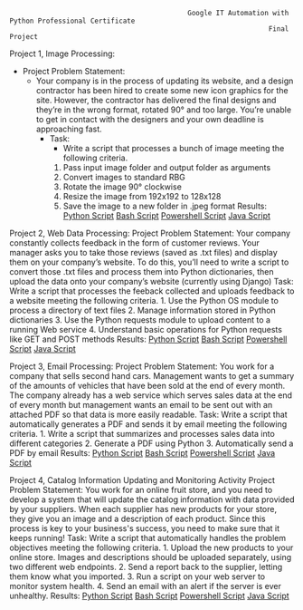                                                 Google IT Automation with Python Professional Certificate 
                                                                    Final Project

Project 1, Image Processing:<br />
-   Project Problem Statement:
    - Your company is in the process of updating its website, and a design contractor has been hired to create some new icon graphics for the site. However, the contractor has delivered the final designs and they’re in the wrong format, rotated 90° and too large. You’re unable to get in contact with the designers and your own deadline is approaching fast.
      * Task:
        - Write a script that processes a bunch of image meeting the following criteria. 
        1. Pass input image folder and output folder as arguments
        2.  Convert images to standard RBG
        3. Rotate the image 90° clockwise
        3. Resize the image from 192x192 to 128x128
        5. Save the image to a new folder in .jpeg format
    Results:
        [Python Script](Image_processing/image_processing.py)
        [Bash Script](Image_processing/image_processing.sh)
        [Powershell Script](Image_processing/image-processing.ps1)
        [Java Script](Image_processing/ImageProcessing)

Project 2, Web Data Processing: 
    Project Problem Statement: 
     Your company constantly collects feedback in the form of customer reviews. Your manager asks you to take those reviews (saved as .txt files) and display them on your company’s website. To do this, you’ll need to write a script to convert those .txt files and process them into Python dictionaries, then upload the data onto your company’s website (currently using Django)
    Task:
     Write a script that processes the feeback collected and uploads feedback to a website meeting the following criteria.
        1. Use the Python OS module to process a directory of text files 
        2. Manage information stored in Python dictionaries
        3. Use the Python requests module to upload content to a running Web service
        4. Understand basic operations for Python requests like GET and POST methods
    Results: 
        [Python Script](Web_data_processing/web_data_processing.py)
        [Bash Script](Web_data_processing/web_data_processing.sh)
        [Powershell Script](Web_data_processing/web-data-processing.ps1)
        [Java Script](Web_data_processing/WebDataProcessing)

Project 3, Email Processing:
    Project Problem Statement:
     You work for a company that sells second hand cars. Management wants to get a summary of the amounts of vehicles that have been sold at the end of every month. The company already has a web service which serves sales data at the end of every month but management wants an email to be sent out with an attached PDF so that data is more easily readable.
    Task:
     Write a script that automatically generates a PDF and sends it by email meeting the following criteria.
        1. Write a script that summarizes and processes sales data into different categories
        2. Generate a PDF using Python
        3. Automatically send a PDF by email 
    Results:
        [Python Script](Email_processing/python/cars.py)
        [Bash Script](Email_processing/Bash/cars.sh)
        [Powershell Script](Email_processing/Powershell/cars.ps1)
        [Java Script](Email_processing/Java/cars)

Project 4, Catalog Information Updating and Monitoring Activity
    Project Problem Statement:
     You work for an online fruit store, and you need to develop a system that will update the catalog information with data provided by your suppliers. When each supplier has new products for your store, they give you an image and a description of each product. Since this process is key to your business's success, you need to make sure that it keeps running!
    Task:
     Write a script that automatically handles the problem objectives meeting the following criteria.
        1. Upload the new products to your online store. Images and descriptions should be uploaded separately, using two different web endpoints.
        2. Send a report back to the supplier, letting them know what you imported.
        3. Run a script on your web server to monitor system health.
        4. Send an email with an alert if the server is ever unhealthy.
    Results:
        [Python Script](Catalog_Info_processing/Python)
        [Bash Script](Catalog_Info_processing/Bash)
        [Powershell Script](Catalog_Info_processing/Powershell)
        [Java Script](Catalog_Info_processing/Java)
